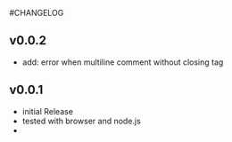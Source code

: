 #CHANGELOG

## v0.0.2
- add: error when multiline comment without closing tag

## v0.0.1
- initial Release
- tested with browser and node.js
-
